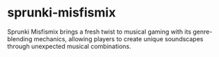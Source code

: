# sprunki-misfismix
Sprunki Misfismix brings a fresh twist to musical gaming with its genre-blending mechanics, allowing players to create unique soundscapes through unexpected musical combinations.
